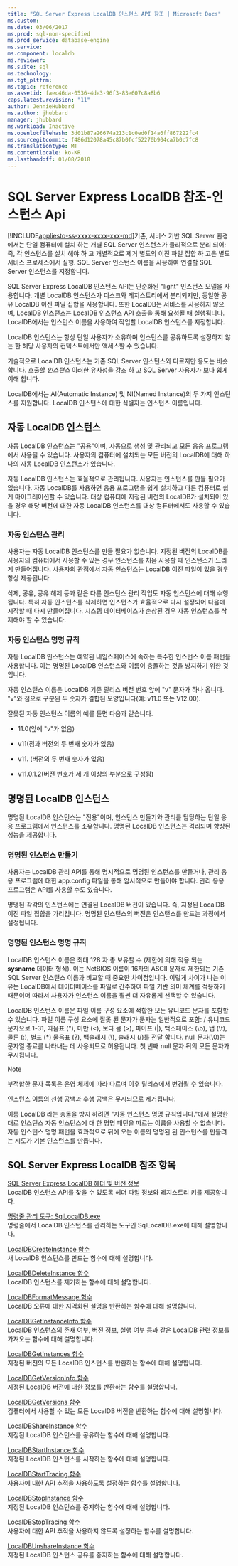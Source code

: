 ```yaml
---
title: "SQL Server Express LocalDB 인스턴스 API 참조 | Microsoft Docs"
ms.custom: 
ms.date: 03/06/2017
ms.prod: sql-non-specified
ms.prod_service: database-engine
ms.service: 
ms.component: localdb
ms.reviewer: 
ms.suite: sql
ms.technology: 
ms.tgt_pltfrm: 
ms.topic: reference
ms.assetid: faec46da-0536-4de3-96f3-83e607c8a8b6
caps.latest.revision: "11"
author: JennieHubbard
ms.author: jhubbard
manager: jhubbard
ms.workload: Inactive
ms.openlocfilehash: 3d01b87a26674a213c1c0ed0f14a6ff867222fc4
ms.sourcegitcommit: f486d12078a45c87b0fcf52270b904ca7b0c7fc8
ms.translationtype: MT
ms.contentlocale: ko-KR
ms.lasthandoff: 01/08/2018
---
```

# <a name="sql-server-express-localdb-reference---instance-apis"></a>SQL Server Express LocalDB 참조-인스턴스 Api
[!INCLUDE[appliesto-ss-xxxx-xxxx-xxx-md](../../includes/appliesto-ss-xxxx-xxxx-xxx-md.md)]기존, 서비스 기반 SQL Server 환경에서는 단일 컴퓨터에 설치 하는 개별 SQL Server 인스턴스가 물리적으로 분리 되어; 즉, 각 인스턴스를 설치 해야 하 고 개별적으로 제거 별도의 이진 파일 집합 하 고은 별도 서비스 프로세스에서 실행. SQL Server 인스턴스 이름을 사용하여 연결할 SQL Server 인스턴스를 지정합니다.  
  
 SQL Server Express LocalDB 인스턴스 API는 단순화된 "light" 인스턴스 모델을 사용합니다. 개별 LocalDB 인스턴스가 디스크와 레지스트리에서 분리되지만, 동일한 공유 LocalDB 이진 파일 집합을 사용합니다. 또한 LocalDB는 서비스를 사용하지 않으며, LocalDB 인스턴스는 LocalDB 인스턴스 API 호출을 통해 요청될 때 실행됩니다. LocalDB에서는 인스턴스 이름을 사용하여 작업할 LocalDB 인스턴스를 지정합니다.  
  
 LocalDB 인스턴스는 항상 단일 사용자가 소유하며 인스턴스를 공유하도록 설정하지 않는 한 해당 사용자의 컨텍스트에서만 액세스할 수 있습니다.  
  
 기술적으로 LocalDB 인스턴스는 기존 SQL Server 인스턴스와 다르지만 용도는 비슷합니다. 호출할 *인스턴스* 이러한 유사성을 강조 하 고 SQL Server 사용자가 보다 쉽게 이해 합니다.  
  
 LocalDB에서는 AI(Automatic Instance) 및 NI(Named Instance)의 두 가지 인스턴스를 지원합니다. LocalDB 인스턴스에 대한 식별자는 인스턴스 이름입니다.  
  
## <a name="automatic-localdb-instances"></a>자동 LocalDB 인스턴스  
 자동 LocalDB 인스턴스는 "공용"이며, 자동으로 생성 및 관리되고 모든 응용 프로그램에서 사용될 수 있습니다. 사용자의 컴퓨터에 설치되는 모든 버전의 LocalDB에 대해 하나의 자동 LocalDB 인스턴스가 있습니다.  
  
 자동 LocalDB 인스턴스는 효율적으로 관리됩니다. 사용자는 인스턴스를 만들 필요가 없습니다. 자동 LocalDB를 사용하면 응용 프로그램을 쉽게 설치하고 다른 컴퓨터로 쉽게 마이그레이션할 수 있습니다. 대상 컴퓨터에 지정된 버전의 LocalDB가 설치되어 있을 경우 해당 버전에 대한 자동 LocalDB 인스턴스를 대상 컴퓨터에서도 사용할 수 있습니다.  
  
### <a name="automatic-instance-management"></a>자동 인스턴스 관리  
 사용자는 자동 LocalDB 인스턴스를 만들 필요가 없습니다. 지정된 버전의 LocalDB를 사용자의 컴퓨터에서 사용할 수 있는 경우 인스턴스를 처음 사용할 때 인스턴스가 느리게 만들어집니다. 사용자의 관점에서 자동 인스턴스는 LocalDB 이진 파일이 있을 경우 항상 제공됩니다.  
  
 삭제, 공유, 공유 해제 등과 같은 다른 인스턴스 관리 작업도 자동 인스턴스에 대해 수행됩니다. 특히 자동 인스턴스를 삭제하면 인스턴스가 효율적으로 다시 설정되어 다음에 시작할 때 다시 만들어집니다. 시스템 데이터베이스가 손상된 경우 자동 인스턴스를 삭제해야 할 수 있습니다.  
  
### <a name="automatic-instance-naming-rules"></a>자동 인스턴스 명명 규칙  
 자동 LocalDB 인스턴스는 예약된 네임스페이스에 속하는 특수한 인스턴스 이름 패턴을 사용합니다. 이는 명명된 LocalDB 인스턴스와 이름이 충돌하는 것을 방지하기 위한 것입니다.  
  
 자동 인스턴스 이름은 LocalDB 기준 릴리스 버전 번호 앞에 "v" 문자가 하나 옵니다. "v"와 점으로 구분된 두 숫자가 결합된 모양입니다(예: v11.0 또는 V12.00).  
  
 잘못된 자동 인스턴스 이름의 예를 들면 다음과 같습니다.  
  
-   11.0(앞에 "v"가 없음)  
  
-   v11(점과 버전의 두 번째 숫자가 없음)  
  
-   v11. (버전의 두 번째 숫자가 없음)  
  
-   v11.0.1.2(버전 번호가 세 개 이상의 부분으로 구성됨)  
  
## <a name="named-localdb-instances"></a>명명된 LocalDB 인스턴스  
 명명된 LocalDB 인스턴스는 "전용"이며, 인스턴스 만들기와 관리를 담당하는 단일 응용 프로그램에서 인스턴스를 소유합니다. 명명된 LocalDB 인스턴스는 격리되며 향상된 성능을 제공합니다.  
  
### <a name="named-instance-creation"></a>명명된 인스턴스 만들기  
 사용자는 LocalDB 관리 API를 통해 명시적으로 명명된 인스턴스를 만들거나, 관리 응용 프로그램에 대한 app.config 파일을 통해 암시적으로 만들어야 합니다. 관리 응용 프로그램은 API를 사용할 수도 있습니다.  
  
 명명된 각각의 인스턴스에는 연결된 LocalDB 버전이 있습니다. 즉, 지정된 LocalDB 이진 파일 집합을 가리킵니다. 명명된 인스턴스의 버전은 인스턴스를 만드는 과정에서 설정됩니다.  
  
### <a name="named-instance-naming-rules"></a>명명된 인스턴스 명명 규칙  
 LocalDB 인스턴스 이름은 최대 128 자 총 보유할 수 (제한에 의해 적용 되는 **sysname** 데이터 형식). 이는 NetBIOS 이름이 16자의 ASCII 문자로 제한되는 기존 SQL Server 인스턴스 이름과 비교할 때 중요한 차이점입니다. 이렇게 차이가 나는 이유는 LocalDB에서 데이터베이스를 파일로 간주하여 파일 기반 의미 체계를 적용하기 때문이며 따라서 사용자가 인스턴스 이름을 훨씬 더 자유롭게 선택할 수 있습니다.  
  
 LocalDB 인스턴스 이름은 파일 이름 구성 요소에 적합한 모든 유니코드 문자를 포함할 수 있습니다. 파일 이름 구성 요소에 잘못 된 문자가 문자는 일반적으로 포함: / 유니코드 문자으로 1-31, 따옴표 ("), 미만 (\<), 보다 큼 (>), 파이프 (|), 백스페이스 (\b), 탭 (\t), 콜론 (:), 별표 (*) 물음표 (?), 백슬래시 (\\), 슬래시 (/)를 전달 합니다. null 문자(\0)는 문자열 종료를 나타내는 데 사용되므로 허용됩니다. 첫 번째 null 문자 뒤의 모든 문자가 무시됩니다.  
  
> [!NOTE]  
>  부적합한 문자 목록은 운영 체제에 따라 다르며 이후 릴리스에서 변경될 수 있습니다.  
  
 인스턴스 이름의 선행 공백과 후행 공백은 무시되므로 제거됩니다.  
  
 이름 LocalDB 라는 충돌을 방지 하려면 "자동 인스턴스 명명 규칙입니다."에서 설명한 대로 인스턴스 자동 인스턴스에 대 한 명명 패턴을 따르는 이름을 사용할 수 없습니다. 자동 인스턴스 명명 패턴을 효과적으로 뒤에 오는 이름의 명명된 된 인스턴스를 만들려는 시도가 기본 인스턴스를 만듭니다.  
  
## <a name="sql-server-express-localdb-reference-topics"></a>SQL Server Express LocalDB 참조 항목  
 [SQL Server Express LocalDB 헤더 및 버전 정보](../../relational-databases/express-localdb-instance-apis/sql-server-express-localdb-header-and-version-information.md)  
 LocalDB 인스턴스 API를 찾을 수 있도록 헤더 파일 정보와 레지스트리 키를 제공합니다.  
  
 [명령줄 관리 도구: SqlLocalDB.exe](../../relational-databases/express-localdb-instance-apis/command-line-management-tool-sqllocaldb-exe.md)  
 명령줄에서 LocalDB 인스턴스를 관리하는 도구인 SqlLocalDB.exe에 대해 설명합니다.  
  
 [LocalDBCreateInstance 함수](../../relational-databases/express-localdb-instance-apis/localdbcreateinstance-function.md)  
 새 LocalDB 인스턴스를 만드는 함수에 대해 설명합니다.  
  
 [LocalDBDeleteInstance 함수](../../relational-databases/express-localdb-instance-apis/localdbdeleteinstance-function.md)  
 LocalDB 인스턴스를 제거하는 함수에 대해 설명합니다.  
  
 [LocalDBFormatMessage 함수](../../relational-databases/express-localdb-instance-apis/localdbformatmessage-function.md)  
 LocalDB 오류에 대한 지역화된 설명을 반환하는 함수에 대해 설명합니다.  
  
 [LocalDBGetInstanceInfo 함수](../../relational-databases/express-localdb-instance-apis/localdbgetinstanceinfo-function.md)  
 LocalDB 인스턴스의 존재 여부, 버전 정보, 실행 여부 등과 같은 LocalDB 관련 정보를 가져오는 함수에 대해 설명합니다.  
  
 [LocalDBGetInstances 함수](../../relational-databases/express-localdb-instance-apis/localdbgetinstances-function.md)  
 지정된 버전의 모든 LocalDB 인스턴스를 반환하는 함수에 대해 설명합니다.  
  
 [LocalDBGetVersionInfo 함수](../../relational-databases/express-localdb-instance-apis/localdbgetversioninfo-function.md)  
 지정된 LocalDB 버전에 대한 정보를 반환하는 함수를 설명합니다.  
  
 [LocalDBGetVersions 함수](../../relational-databases/express-localdb-instance-apis/localdbgetversions-function.md)  
 컴퓨터에서 사용할 수 있는 모든 LocalDB 버전을 반환하는 함수에 대해 설명합니다.  
  
 [LocalDBShareInstance 함수](../../relational-databases/express-localdb-instance-apis/localdbshareinstance-function.md)  
 지정된 LocalDB 인스턴스를 공유하는 함수에 대해 설명합니다.  
  
 [LocalDBStartInstance 함수](../../relational-databases/express-localdb-instance-apis/localdbstartinstance-function.md)  
 지정된 LocalDB 인스턴스를 시작하는 함수에 대해 설명합니다.  
  
 [LocalDBStartTracing 함수](../../relational-databases/express-localdb-instance-apis/localdbstarttracing-function.md)  
 사용자에 대한 API 추적을 사용하도록 설정하는 함수를 설명합니다.  
  
 [LocalDBStopInstance 함수](../../relational-databases/express-localdb-instance-apis/localdbstopinstance-function.md)  
 지정된 LocalDB 인스턴스를 중지하는 함수에 대해 설명합니다.  
  
 [LocalDBStopTracing 함수](../../relational-databases/express-localdb-instance-apis/localdbstoptracing-function.md)  
 사용자에 대한 API 추적을 사용하지 않도록 설정하는 함수를 설명합니다.  
  
 [LocalDBUnshareInstance 함수](../../relational-databases/express-localdb-instance-apis/localdbunshareinstance-function.md)  
 지정된 LocalDB 인스턴스 공유를 중지하는 함수에 대해 설명합니다.  
  
  
